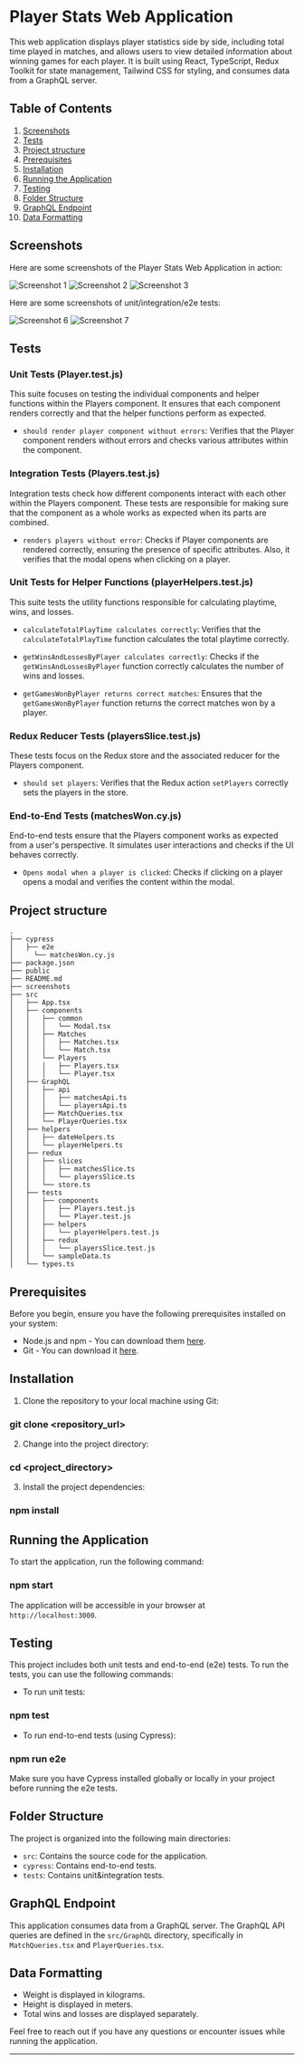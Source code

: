 # Player Stats Web Application

This web application displays player statistics side by side, including total time played in matches, and allows users to view detailed information about winning games for each player. It is built using React, TypeScript, Redux Toolkit for state management, Tailwind CSS for styling, and consumes data from a GraphQL server.

## Table of Contents

1. [Screenshots](#screenshots)
2. [Tests](#tests)
3. [Project structure](#project-structure)
4. [Prerequisites](#prerequisites)
5. [Installation](#installation)
6. [Running the Application](#running-the-application)
7. [Testing](#testing)
8. [Folder Structure](#folder-structure)
9. [GraphQL Endpoint](#graphql-endpoint)
10. [Data Formatting](#data-formatting)

## Screenshots

Here are some screenshots of the Player Stats Web Application in action:

![Screenshot 1](screenshots/screenshot_1.png)
![Screenshot 2](screenshots/screenshot_2.png)
![Screenshot 3](screenshots/screenshot_3.png)

Here are some screenshots of unit/integration/e2e tests:

![Screenshot 6](screenshots/screenshot_4.png)
![Screenshot 7](screenshots/screenshot_5.png)

## Tests

### Unit Tests (Player.test.js)

This suite focuses on testing the individual components and helper functions within the Players component. It ensures that each component renders correctly and that the helper functions perform as expected.

- `should render player component without errors`: Verifies that the Player component renders without errors and checks various attributes within the component.

### Integration Tests (Players.test.js)

Integration tests check how different components interact with each other within the Players component. These tests are responsible for making sure that the component as a whole works as expected when its parts are combined.

- `renders players without error`: Checks if Player components are rendered correctly, ensuring the presence of specific attributes. Also, it verifies that the modal opens when clicking on a player.

### Unit Tests for Helper Functions (playerHelpers.test.js)

This suite tests the utility functions responsible for calculating playtime, wins, and losses.

- `calculateTotalPlayTime calculates correctly`: Verifies that the `calculateTotalPlayTime` function calculates the total playtime correctly.

- `getWinsAndLossesByPlayer calculates correctly`: Checks if the `getWinsAndLossesByPlayer` function correctly calculates the number of wins and losses.

- `getGamesWonByPlayer returns correct matches`: Ensures that the `getGamesWonByPlayer` function returns the correct matches won by a player.

### Redux Reducer Tests (playersSlice.test.js)

These tests focus on the Redux store and the associated reducer for the Players component.

- `should set players`: Verifies that the Redux action `setPlayers` correctly sets the players in the store.

### End-to-End Tests (matchesWon.cy.js)

End-to-end tests ensure that the Players component works as expected from a user's perspective. It simulates user interactions and checks if the UI behaves correctly.

- `Opens modal when a player is clicked`: Checks if clicking on a player opens a modal and verifies the content within the modal.

## Project structure

```plaintext
.
├── cypress
│   ├── e2e
│     └── matchesWon.cy.js
├── package.json
├── public
├── README.md
├── screenshots
├── src
│   ├── App.tsx
│   ├── components
│   │   ├── common
│   │   │   └── Modal.tsx
│   │   ├── Matches
│   │   │   ├── Matches.tsx
│   │   │   └── Match.tsx
│   │   └── Players
│   │   │   ├── Players.tsx
│   │   │   └── Player.tsx
│   ├── GraphQL
│   │   ├── api
│   │   │   ├── matchesApi.ts
│   │   │   └── playersApi.ts
│   │   ├── MatchQueries.tsx
│   │   └── PlayerQueries.tsx
│   ├── helpers
│   │   ├── dateHelpers.ts
│   │   └── playerHelpers.ts
│   ├── redux
│   │   ├── slices
│   │   │   ├── matchesSlice.ts
│   │   │   └── playersSlice.ts
│   │   └── store.ts
│   ├── tests
│   │   ├── components
│   │   │   ├── Players.test.js
│   │   │   └── Player.test.js
│   │   ├── helpers
│   │   │   └── playerHelpers.test.js
│   │   ├── redux
│   │   │   └── playersSlice.test.js
│   │   └── sampleData.ts
│   └── types.ts
```

## Prerequisites

Before you begin, ensure you have the following prerequisites installed on your system:

- Node.js and npm - You can download them [here](https://nodejs.org/).
- Git - You can download it [here](https://git-scm.com/).

## Installation

1. Clone the repository to your local machine using Git:

### git clone <repository_url>

2. Change into the project directory:

### cd <project_directory>

3. Install the project dependencies:

### npm install

## Running the Application

To start the application, run the following command:

### npm start

The application will be accessible in your browser at `http://localhost:3000`.

## Testing

This project includes both unit tests and end-to-end (e2e) tests. To run the tests, you can use the following commands:

- To run unit tests:

### npm test

- To run end-to-end tests (using Cypress):

### npm run e2e

Make sure you have Cypress installed globally or locally in your project before running the e2e tests.

## Folder Structure

The project is organized into the following main directories:

- `src`: Contains the source code for the application.
- `cypress`: Contains end-to-end tests.
- `tests`: Contains unit&integration tests.

## GraphQL Endpoint

This application consumes data from a GraphQL server. The GraphQL API queries are defined in the `src/GraphQL` directory, specifically in `MatchQueries.tsx` and `PlayerQueries.tsx`.

## Data Formatting

- Weight is displayed in kilograms.
- Height is displayed in meters.
- Total wins and losses are displayed separately.

Feel free to reach out if you have any questions or encounter issues while running the application.

---
